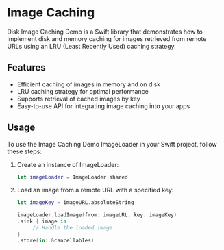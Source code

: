 # Image Caching 

Disk Image Caching Demo is a Swift library that demonstrates how to implement disk and memory caching for images retrieved from remote URLs using an LRU (Least Recently Used) caching strategy.

## Features

- Efficient caching of images in memory and on disk
- LRU caching strategy for optimal performance
- Supports retrieval of cached images by key
- Easy-to-use API for integrating image caching into your apps

## Usage

To use the Image Caching Demo ImageLoader in your Swift project, follow these steps:

1. Create an instance of ImageLoader:

   ```swift
   let imageLoader = ImageLoader.shared

2. Load an image from a remote URL with a specified key:

   ```swift
   let imageKey = imageURL.absoluteString

   imageLoader.loadImage(from: imageURL, key: imageKey)
   .sink { image in
        // Handle the loaded image
   }
   .store(in: &cancellables)
